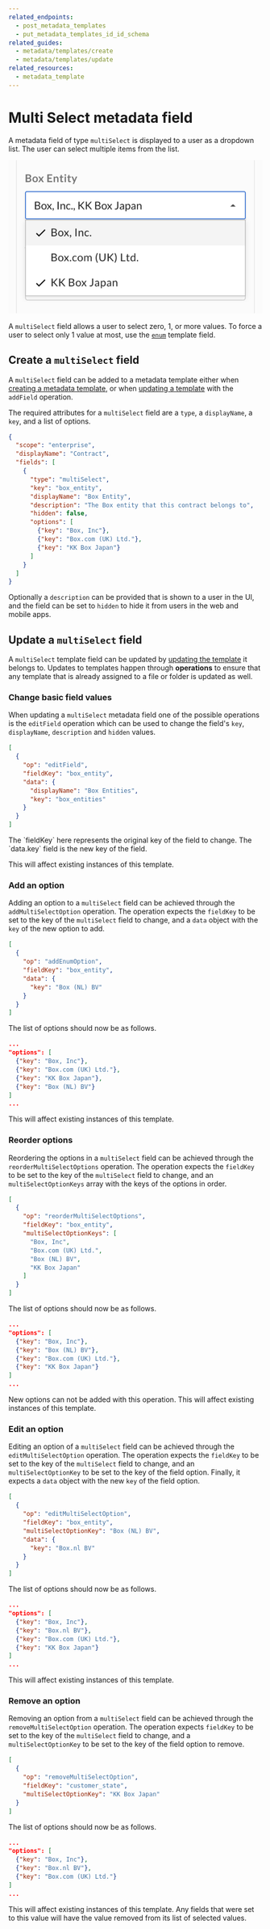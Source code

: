 ```yaml
---
related_endpoints:
  - post_metadata_templates
  - put_metadata_templates_id_id_schema
related_guides:
  - metadata/templates/create
  - metadata/templates/update
related_resources:
  - metadata_template
---
```


# Multi Select metadata field

A metadata field of type `multiSelect` is displayed to a user as a dropdown
list. The user can select multiple items from the list.

<ImageFrame border center shadow width='400'>

  ![String field](./metadata-field-multi-select.png)

</ImageFrame>

<Message notice>

A `multiSelect` field allows a user to select zero, 1, or more values. To force
a user to select only 1 value at most, use the [`enum`][g_enum_field] template
field.

</Message>

## Create a `multiSelect` field

A `multiSelect` field can be added to a metadata template either when [creating
a metadata template][g_create_template], or when [updating a
template][g_update_template] with the `addField` operation.

The required attributes for a `multiSelect` field are a `type`, a `displayName`,
a `key`, and a list of options.

```json
{
  "scope": "enterprise",
  "displayName": "Contract",
  "fields": [
    {
      "type": "multiSelect",
      "key": "box_entity",
      "displayName": "Box Entity",
      "description": "The Box entity that this contract belongs to",
      "hidden": false,
      "options": [
        {"key": "Box, Inc"},
        {"key": "Box.com (UK) Ltd."},
        {"key": "KK Box Japan"}
      ]
    }
  ]
}
```

Optionally a `description` can be provided that is shown to a user in the UI,
and the field can be set to `hidden` to hide it from users in the web and mobile
apps.

## Update a `multiSelect` field

A `multiSelect` template field can be updated by [updating the
template][g_update_template] it belongs to. Updates to templates happen through
**operations** to ensure that any template that is already assigned to a file or
folder is updated as well.

### Change basic field values

When updating a `multiSelect` metadata field one of the possible operations is
the `editField` operation which can be used to change the field's `key`,
`displayName`, `description` and `hidden` values.

```json
[
  {
    "op": "editField",
    "fieldKey": "box_entity",
    "data": {
      "displayName": "Box Entities",
      "key": "box_entities"
    }
  }
]
```

<Message>
  The `fieldKey` here represents the original key of the field to change. The
  `data.key` field is the new key of the field.
</Message>

<Message warning>

This will affect existing instances of this template.

</Message>

### Add an option

Adding an option to a `multiSelect` field can be achieved through the
`addMultiSelectOption` operation. The operation expects the `fieldKey` to be set
to the key of the `multiSelect` field to change, and a `data` object with the
`key` of the new option to add.

```json
[
  {
    "op": "addEnumOption",
    "fieldKey": "box_entity",
    "data": {
      "key": "Box (NL) BV"
    }
  }
]
```

The list of options should now be as follows.

```json
...
"options": [
  {"key": "Box, Inc"},
  {"key": "Box.com (UK) Ltd."},
  {"key": "KK Box Japan"},
  {"key": "Box (NL) BV"}
]
...
```

<Message warning>

This will affect existing instances of this template.

</Message>

### Reorder options

Reordering the options in a `multiSelect` field can be achieved through the
`reorderMultiSelectOptions` operation. The operation expects the `fieldKey` to
be set to the key of the `multiSelect` field to change, and an
`multiSelectOptionKeys` array with the keys of the options in order.

```json
[
  {
    "op": "reorderMultiSelectOptions",
    "fieldKey": "box_entity",
    "multiSelectOptionKeys": [
      "Box, Inc",
      "Box.com (UK) Ltd.",
      "Box (NL) BV",
      "KK Box Japan"
    ]
  }
]
```

The list of options should now be as follows.

```json
...
"options": [
  {"key": "Box, Inc"},
  {"key": "Box (NL) BV"},
  {"key": "Box.com (UK) Ltd."},
  {"key": "KK Box Japan"}
]
...
```

<Message warning>

New options can not be added with this operation. This will affect existing
instances of this template.

</Message>

### Edit an option

Editing an option of a `multiSelect` field can be achieved through the
`editMultiSelectOption` operation. The operation expects the `fieldKey` to be
set  to the key of the `multiSelect` field to change, and an
`multiSelectOptionKey` to be set to the key of the field option. Finally, it
expects a `data` object with the new `key` of the field option.

```json
[
  {
    "op": "editMultiSelectOption",
    "fieldKey": "box_entity",
    "multiSelectOptionKey": "Box (NL) BV",
    "data": {
      "key": "Box.nl BV"
    }
  }
]
```

The list of options should now be as follows.

```json
...
"options": [
  {"key": "Box, Inc"},
  {"key": "Box.nl BV"},
  {"key": "Box.com (UK) Ltd."},
  {"key": "KK Box Japan"}
]
...
```

<Message warning>

This will affect existing instances of this template.

</Message>

### Remove an option

Removing an option from a `multiSelect` field can be achieved through the
`removeMultiSelectOption` operation. The operation expects `fieldKey` to be set
to the key of the `multiSelect` field to change, and a `multiSelectOptionKey`
to be set to the key of the field option to remove.

```json
[
  {
    "op": "removeMultiSelectOption",
    "fieldKey": "customer_state",
    "multiSelectOptionKey": "KK Box Japan"
  }
]
```

The list of options should now be as follows.

```json
...
"options": [
  {"key": "Box, Inc"},
  {"key": "Box.nl BV"},
  {"key": "Box.com (UK) Ltd."}
]
...
```

<Message warning>

This will affect existing instances of this template. Any fields that were set
to this value will have the value removed from its list of selected values.

</Message>

[g_create_template]: g://metadata/templates/create
[g_update_template]: g://metadata/templates/update
[g_enum_field]: g://metadata/fields/enum
